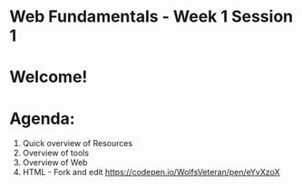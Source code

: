 # Web Fundamentals - Week 1 Session 1

# Welcome!

# Agenda:

1. Quick overview of Resources
2. Overview of tools
3. Overview of Web
4. HTML - Fork and edit https://codepen.io/WolfsVeteran/pen/eYvXzoX
